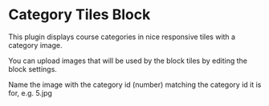 # Category Tiles Block

This plugin displays course categories in nice responsive tiles with a category image.

You can upload images that will be used by the block tiles by editing the block settings.

Name the image with the category id (number) matching the category id it is for, e.g. 5.jpg